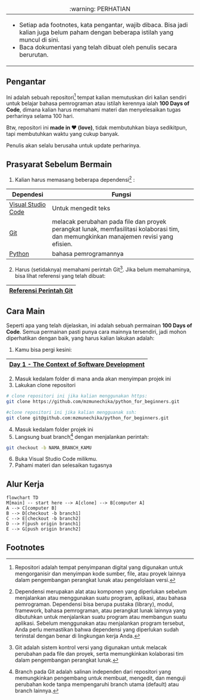 <table>
  <thead>
    <tr>
      <td align="center">
        :warning: PERHATIAN
      </td>
    </tr>
  </thead>

  <tbody>
    <tr>
      <td>
        <ul>
          <li>Setiap ada footnotes, kata pengantar, wajib dibaca. Bisa jadi kalian juga belum paham dengan beberapa istilah yang muncul di sini.</li>
          <li>Baca dokumentasi yang telah dibuat oleh penulis secara berurutan.</li>
        </ul>
      </td>
    </tr>
  </tbody>
</table>

## Pengantar

Ini adalah sebuah repositori[^1] tempat kalian memutuskan diri kalian sendiri untuk belajar bahasa pemrograman atau istilah kerennya ialah **100 Days of Code**, dimana kalian harus memahami materi dan menyelesaikan tugas perharinya selama 100 hari.

Btw, repositori ini **made in ❤️ (love)**, tidak membutuhkan biaya sedikitpun, tapi membutuhkan waktu yang cukup banyak.

Penulis akan selalu berusaha untuk update perharinya.

## Prasyarat Sebelum Bermain

1. Kalian harus memasang beberapa dependensi[^2] :

| Dependesi                                            | Fungsi                                                                                                                                |
| ---------------------------------------------------- | ------------------------------------------------------------------------------------------------------------------------------------- |
| [Visual Studio Code](https://code.visualstudio.com/) | Untuk mengedit teks                                                                                                                   |
| [Git](https://git-scm.com/)                          | melacak perubahan pada file dan proyek perangkat lunak, memfasilitasi kolaborasi tim, dan memungkinkan manajemen revisi yang efisien. |
| [Python](https://www.python.org/)                    | bahasa pemrogramannya                                                                                                                 |

2. Harus (setidaknya) memahami perintah Git[^3]. Jika belum memahaminya, bisa lihat referensi yang telah dibuat:

| [Referensi Perintah Git](./git_references.md) |
| --------------------------------------------- |

## Cara Main

Seperti apa yang telah dijelaskan, ini adalah sebuah permainan **100 Days of Code**. Semua permainan pasti punya cara mainnya tersendiri, jadi mohon diperhatikan dengan baik, yang harus kalian lakukan adalah:

1. Kamu bisa pergi kesini:

| [Day 1 - The Context of Software Development](./day_1/1_the_context_of_software_development.md) |
| ----------------------------------------------------------------------------------------------- |

2. Masuk kedalam folder di mana anda akan menyimpan projek ini
3. Lakukan clone repositori

```bash
# clone repositori ini jika kalian menggunakan https:
git clone https://github.com/mzmunechika/python_for_beginners.git
```

```bash
#clone repositori ini jika kalian mengguanak ssh:
git clone git@github.com:mzmunechika/python_for_beginners.git
```

4. Masuk kedalam folder projek ini
5. Langsung buat branch[^4] dengan menjalankan perintah:

```bash
git checkout -b NAMA_BRANCH_KAMU
```

6. Buka Visual Studio Code milikmu.
7. Pahami materi dan selesaikan tugasnya

## Alur Kerja

```mermaid
flowchart TD
M[main] -- start here --> A[clone] --> B[computer A]
A --> C[computer B]
B --> D[checkout -b branch1]
C --> E[checkout -b branch2]
D --> F[push origin branch1]
E --> G[push origin branch2]
```

## Footnotes

[^1]: Repositori adalah tempat penyimpanan digital yang digunakan untuk mengorganisir dan menyimpan kode sumber, file, atau proyek lainnya dalam pengembangan perangkat lunak atau pengelolaan versi.
[^2]: Dependensi merupakan alat atau komponen yang diperlukan sebelum menjalankan atau menggunakan suatu program, aplikasi, atau bahasa pemrograman. Dependensi bisa berupa pustaka (library), modul, framework, bahasa pemrograman, atau perangkat lunak lainnya yang dibutuhkan untuk menjalankan suatu program atau membangun suatu aplikasi. Sebelum menggunakan atau menjalankan program tersebut, Anda perlu memastikan bahwa dependensi yang diperlukan sudah terinstal dengan benar di lingkungan kerja Anda.
[^3]: Git adalah sistem kontrol versi yang digunakan untuk melacak perubahan pada file dan proyek, serta memungkinkan kolaborasi tim dalam pengembangan perangkat lunak.
[^4]: Branch pada Git adalah salinan independen dari repositori yang memungkinkan pengembang untuk membuat, mengedit, dan menguji perubahan kode tanpa mempengaruhi branch utama (default) atau branch lainnya.
